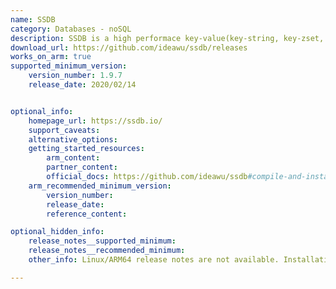 ```yaml
---
name: SSDB
category: Databases - noSQL
description: SSDB is a high performace key-value(key-string, key-zset, key-hashmap) NoSQL database, an alternative to Redis.
download_url: https://github.com/ideawu/ssdb/releases 
works_on_arm: true
supported_minimum_version:
    version_number: 1.9.7
    release_date: 2020/02/14


optional_info:
    homepage_url: https://ssdb.io/
    support_caveats:
    alternative_options:
    getting_started_resources:
        arm_content:
        partner_content:
        official_docs: https://github.com/ideawu/ssdb#compile-and-install
    arm_recommended_minimum_version:
        version_number:
        release_date:
        reference_content:

optional_hidden_info:
    release_notes__supported_minimum: 
    release_notes__recommended_minimum:
    other_info: Linux/ARM64 release notes are not available. Installation and testing are done via the tar.

---
```


